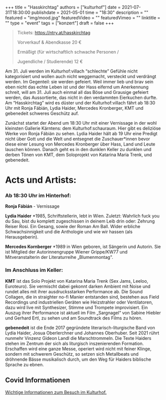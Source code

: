 +++
title = "Hasskirchtag"
authors = ["kulturhof"]
date = 2021-07-31T18:30:00
publishdate = 2021-05-01
time = "18:30"
description = ""
featured = "img/mood.jpg"
featuredVideo = ""
featuredVimeo = ""
linktitle = ""
type = "event"
tags = ["konzert"]
draft = false
+++

> Tickets:    https://ntry.at/hasskirchtag 
>
> Vorverkauf & Abendkasse     20 €
>
> Ermäßigt (für wirtschaftlich schwache Personen / 
>
> Jugendliche / Studierende)     12 €

Am 31. Juli werden im Kulturhof:villach “schlechte” Gefühle nicht kategorisiert und wollen auch nicht weggemacht, versteckt und verdrängt werden. Im Gegenteil: sie werden gefeiert. Weil immer lieb und brav sein eben nicht das echte Leben ist und der Hass eifernd um Anerkennung schreit, will am 31. Juli auch einmal all das Böse und Grausige gefeiert werden, das Aussortierte, das nicht in den verdammten Eierkuchen durfte. Am “Hasskirchtag” wird es düster und der Kulturhof:villach fährt ab 18:30 Uhr mit Ronja Fábián, Lydia Haider, Mercedes Kronberger, KMT und gebenedeit schweres Geschütz auf. 

Zunächst startet der Abend um 18:30 Uhr mit einer Vernissage in der wohl kleinsten Gallerie Kärntens: dem Kulturhof:schauraum. Hier gibt es deliziöse Werke von Ronja Fábián zu sehen. Lydia Haider hält ab 19 Uhr eine Predigt nicht über Gott und die Welt und entsegnet die Zuschauer\*innen bevor diese einer Lesung von Mercedes Kronberger über Hass, Land und Leute lauschen können. Danach geht es in den dunklen Keller zu dunklen und derben Tönen von KMT, dem Soloprojekt von Katarina Maria Trenk, und gebenedeit.


# Acts und Artists:

### Ab 18:30 Uhr im Hinterhof:

**Ronja Fábián** - Vernissage

**Lydia Haider** \*1985, Schriftstellerin, lebt in Wien. Zuletzt: Wahrlich fuck you du Sau, bist du komplett zugeschissen in deinem Leib drin oder: Zehrung Reiser Rosi. Ein Gesang, sowie der Roman Am Ball. Wider erbliche Schwachsinnigkeit und die Anthologie und wie wir hassen (als Herausgeberin).

**Mercedes Kornberger** \*1989 in Wien geboren, ist Sängerin und Autorin. Sie ist Mitglied der Autorinnengruppe Wiener Grippe/KW77 und Mitveranstalterin der Literaturreihe „Blumenmontag".

### Im Anschluss im Keller:

**KMT** ist das Solo Projekt von Katarina Maria Trenk (Sex Jams, Leeloo, Euroteuro). Sie vermischt dabei gekonnt darken Ambient mit Noise und rundet alles mit ihrer ausdrucksstarken Performance ab. Die Sound Collagen, die in straighter no-fi Manier entstanden sind, bestehen aus Field Recordings und industriellen Geräten wie Heizstrahler oder Ventilatoren, dazu wird live mit Synthesizer, Stimme und Trompete improvisiert. Ein Auszug ihrer Performance ist aktuell im Film „Sargnagel“ von Sabine Hiebler und Gerhard Ertl, zu sehen und am Soundtrack des Films zu hören.

**gebenedeit** ist die Ende 2017 gegründete literarisch-liturgische Band von Lydia Haider, Josua Oberlerchner und Johannes Oberhuber. Seit 2021 rührt nunmehr Vinzenz Gideon Landl die Marschtrommeln. Die Texte Haiders stehen im Zentrum der sich als liturgisch inszenierenden Formation. Erschaffen wird eine ganze Messe, operiert wird nicht mit feiner Klinge, sondern mit schwerem Geschütz, so setzen sich Metallbeats und dröhnende
Bässe musikalisch durch, um den Weg für Haiders biblische Sprache zu ebnen.


## Covid Informationen

[Wichtige Informationen zum Besuch im Kulturhof.](covid-info)